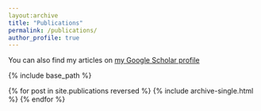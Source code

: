 ```yaml
---
layout:archive
title: "Publications"
permalink: /publications/
author_profile: true
---
```


You can also find my articles on [my Google Scholar profile](https://scholar.google.com/citations?user=v1bbB_YAAAAJ&hl=en)


{% include base_path %}

{% for post in site.publications reversed %}
  {% include archive-single.html %}
{% endfor %}
